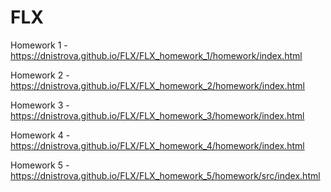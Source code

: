 # FLX
Homework 1 - https://dnistrova.github.io/FLX/FLX_homework_1/homework/index.html

Homework 2 - https://dnistrova.github.io/FLX/FLX_homework_2/homework/index.html

Homework 3 - https://dnistrova.github.io/FLX/FLX_homework_3/homework/index.html

Homework 4 - https://dnistrova.github.io/FLX/FLX_homework_4/homework/index.html

Homework 5 - https://dnistrova.github.io/FLX/FLX_homework_5/homework/src/index.html
